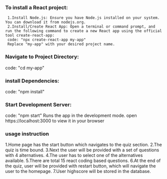 ### To install a React project:
     1.Install Node.js: Ensure you have Node.js installed on your system. You can download it from nodejs.org.
     2.Install/Create React App: Open a terminal or command prompt, and run the following command to create a new React app using the official tool create-react-app:
     code: "npx create-react-app my-app"
     Replace "my-app" with your desired project name.
     
### Navigate to Project Directory:
code: "cd my-app"

### install Dependencies:
code: "npm install"

### Start Development Server:
code: "npm start"
Runs the app in the development mode.
open https://localhost:3000 to view it in your browser


### usage instruction
1.Home page has the start button which navigates to the quiz section.
2.The quiz is time bound.
3.Next the user will be provided with a set of questions with 4 alternatives.
4.The user has to select one of the alternatives available.
5.There are total 15 react coding based questions. 
6.At the end of the quiz, user will be provided with restart button, which will navigate the user to the homepage.
7.User highscore will be stored in the database.




